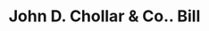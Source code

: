 ---
doi: 10.7916/D8612B95
date_other: '1870'
date_other_textual: 1870-1879
form: printed ephemera
genre:
- Invoices
name:
- John D. Chollar & Co.
object_in_context_url: https://biggert.cul.columbia.edu/items/view/ave_biggert_00531
subject_hierarchical_geographic:
- Worcester, Massachusetts, United States
subject_name:
- John D. Chollar & Co.
title: John D. Chollar & Co.. Bill
sort_title: John D. Chollar & Co.. Bill
call_number: ave_biggert_00531
coordinates:
- 42.266666666666666,-71.8
pid: ave_biggert_00531
identifiers: ave_biggert_00531
canvas_id: ldpd:395804
permalink: "/items/ave_biggert_00531/"
layout: iiif-image-page
---